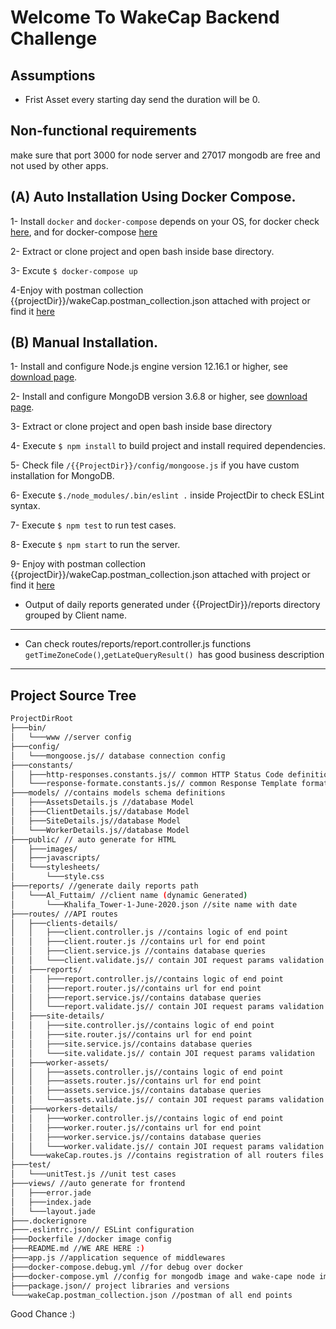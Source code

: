 # Welcome To WakeCap Backend Challenge

## Assumptions
* Frist Asset every starting day send the duration will be 0.

## Non-functional requirements
make sure that port 3000 for node server and 27017 mongodb are free and not used by other apps.

## (A) Auto Installation Using Docker Compose.
1- Install ```docker``` and ```docker-compose``` depends on your OS,  for docker check [here](https://docs.docker.com/get-docker/), and for docker-compose [here](https://docs.docker.com/compose/install/)

2- Extract or clone project and open bash inside base directory.

3- Excute ```$ docker-compose up```

4-Enjoy with postman collection {{projectDir}}/wakeCap.postman_collection.json attached with project or find it [here](https://www.getpostman.com/collections/d1559ea2b200bd7a3ac3)


## (B) Manual Installation.

1- Install and configure Node.js engine version 12.16.1 or higher, see [download page](https://nodejs.org/en/download/).

2- Install and configure MongoDB version 3.6.8 or higher, see [download page](https://www.mongodb.com/try/download).

3- Extract or clone project and open bash inside base directory

4- Execute ```$ npm install``` to build project and install required dependencies.

5- Check file ```/{{ProjectDir}}/config/mongoose.js``` if you have custom installation for MongoDB.

6- Execute ```$./node_modules/.bin/eslint .``` inside ProjectDir to check ESLint syntax.

7- Execute ```$ npm test``` to run test cases.

8- Execute ```$ npm start``` to run the server.

9- Enjoy with postman collection {{projectDir}}/wakeCap.postman_collection.json attached with project or find it [here](https://www.getpostman.com/collections/d1559ea2b200bd7a3ac3)

* Output of daily reports generated under {{ProjectDir}}/reports directory grouped by Client name. 

***

* Can check routes/reports/report.controller.js functions ```getTimeZoneCode()```,```getLateQueryResult() ```has good business description 


***
## Project Source Tree


```bash
ProjectDirRoot
├───bin/
│   └───www //server config
├───config/
│   └───mongoose.js// database connection config
├───constants/
│   ├───http-responses.constants.js// common HTTP Status Code definition 
│   └───response-formate.constants.js// common Response Template formate
├───models/ //contains models schema definitions
│   ├───AssetsDetails.js //database Model
│   ├───ClientDetails.js//database Model
│   ├───SiteDetails.js//database Model
│   └───WorkerDetails.js//database Model
├───public/ // auto generate for HTML
│   ├───images/
│   ├───javascripts/
│   └───stylesheets/
│       └───style.css
├───reports/ //generate daily reports path
│   └───Al_Futtaim/ //client name (dynamic Generated)
│       └───Khalifa_Tower-1-June-2020.json //site name with date
├───routes/ //API routes
│   ├───clients-details/
│   │   ├───client.controller.js //contains logic of end point
│   │   ├───client.router.js //contains url for end point
│   │   ├───client.service.js //contains database queries
│   │   └───client.validate.js// contain JOI request params validation
│   ├───reports/
│   │   ├───report.controller.js//contains logic of end point
│   │   ├───report.router.js//contains url for end point
│   │   ├───report.service.js//contains database queries
│   │   └───report.validate.js// contain JOI request params validation
│   ├───site-details/
│   │   ├───site.controller.js//contains logic of end point
│   │   ├───site.router.js//contains url for end point
│   │   ├───site.service.js//contains database queries
│   │   └───site.validate.js// contain JOI request params validation
│   ├───worker-assets/
│   │   ├───assets.controller.js//contains logic of end point
│   │   ├───assets.router.js//contains url for end point
│   │   ├───assets.service.js//contains database queries
│   │   └───assets.validate.js// contain JOI request params validation
│   ├───workers-details/
│   │   ├───worker.controller.js//contains logic of end point
│   │   ├───worker.router.js//contains url for end point
│   │   ├───worker.service.js//contains database queries
│   │   └───worker.validate.js// contain JOI request params validation
│   └───wakeCap.routes.js //contains registration of all routers files
├───test/
│   └───unitTest.js //unit test cases
├───views/ //auto generate for frontend
│   ├───error.jade
│   ├───index.jade
│   └───layout.jade
├───.dockerignore
├───.eslintrc.json// ESLint configuration
├───Dockerfile //docker image config
├───README.md //WE ARE HERE :) 
├───app.js //application sequence of middlewares
├───docker-compose.debug.yml //for debug over docker
├───docker-compose.yml //config for mongodb image and wake-cape node image
├───package.json// project libraries and versions
└───wakeCap.postman_collection.json //postman of all end points
```
Good Chance :)
